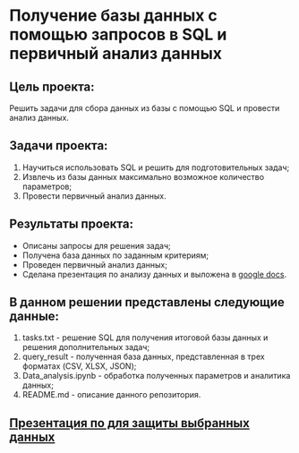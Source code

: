 # Получение базы данных с помощью запросов в SQL и первичный анализ данных

## Цель проекта:
Решить задачи для сбора данных из базы с помощью SQL и провести анализ данных.

## Задачи проекта:
1. Научиться использовать SQL и решить для подготовительных задач;
2. Извлечь из базы данных максимально возможное количество параметров;
3. Провести первичный анализ данных.

## Результаты проекта:
  - Описаны запросы для решения задач;
  - Получена база данных по заданным критериям;
  - Проведен первичный анализ данных;
  - Сделана презентация по анализу данных и выложена в [google docs](https://docs.google.com/presentation/d/1tF_e4mrgwWwGs2MoVQfVcXqhcRh4QPKD/edit?usp=sharing&ouid=105256447945905431307&rtpof=true&sd=true).

## В данном решении представлены следующие данные:
1. tasks.txt - решение SQL для получения итоговой базы данных и решения дополнительных задач;
2. query_result - полученная база данных, представленная в трех форматах (CSV, XLSX, JSON);
3. Data_analysis.ipynb - обработка полученных параметров и аналитика данных;
4. README.md - описание данного репозитория.

## [Презентация по для защиты выбранных данных](https://docs.google.com/presentation/d/1tF_e4mrgwWwGs2MoVQfVcXqhcRh4QPKD/edit?usp=sharing&ouid=105256447945905431307&rtpof=true&sd=true)
